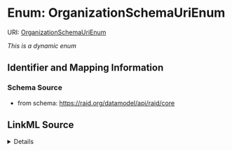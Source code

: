 # Enum: OrganizationSchemaUriEnum



URI: [OrganizationSchemaUriEnum](OrganizationSchemaUriEnum.md)


_This is a dynamic enum_








## Identifier and Mapping Information







### Schema Source


* from schema: https://raid.org/datamodel/api/raid/core






## LinkML Source

<details>
```yaml
name: OrganizationSchemaUriEnum
from_schema: https://raid.org/datamodel/api/raid/core
rank: 1000
reachable_from:
  source_ontology: https://vocabs.ardc.edu.au/repository/api/sparql/raid_research-activity-identifier-raid-controlled-lists_raid-cl-v1-1
  source_nodes:
  - https://vocabulary.raid.org/organisation.schemaUri/158
  relationship_types:
  - skos:hasTopConcept
  is_direct: true
  include_self: false
  traverse_up: false

```
</details>
